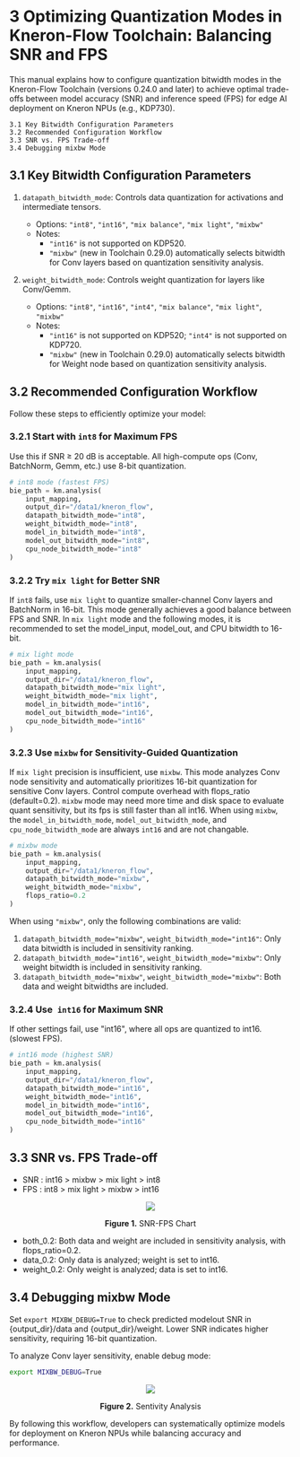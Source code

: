 # 3 Optimizing Quantization Modes in Kneron-Flow Toolchain: Balancing SNR and FPS

This manual explains how to configure quantization bitwidth modes in the Kneron-Flow Toolchain (versions 0.24.0 and later) to achieve optimal trade-offs between model accuracy (SNR) and inference speed (FPS) for edge AI deployment on Kneron NPUs (e.g., KDP730).

```
3.1 Key Bitwidth Configuration Parameters
3.2 Recommended Configuration Workflow
3.3 SNR vs. FPS Trade-off
3.4 Debugging mixbw Mode
```

## 3.1 Key Bitwidth Configuration Parameters

1. `datapath_bitwidth_mode`: Controls data quantization for activations and intermediate tensors.  

    - Options: `"int8"`, `"int16"`, `"mix balance"`, `"mix light"`, `"mixbw"`  
    - Notes:  
        - `"int16"` is not supported on KDP520.  
        - `"mixbw"` (new in Toolchain 0.29.0) automatically selects bitwidth for Conv layers based on quantization sensitivity analysis.  

2. `weight_bitwidth_mode`: Controls weight quantization for layers like Conv/Gemm.  
    - Options: `"int8"`, `"int16"`, `"int4"`, `"mix balance"`, `"mix light"`, `"mixbw"`  
    - Notes:  
        - `"int16"` is not supported on KDP520; `"int4"` is not supported on KDP720.  
        - `"mixbw"` (new in Toolchain 0.29.0) automatically selects bitwidth for Weight node based on quantization sensitivity analysis.  

## 3.2 Recommended Configuration Workflow

Follow these steps to efficiently optimize your model:  

### 3.2.1 Start with `int8` for Maximum FPS

Use this if SNR &ge; 20 dB is acceptable. All high-compute ops (Conv, BatchNorm, Gemm, etc.) use 8-bit quantization.

```python
# int8 mode (fastest FPS)  
bie_path = km.analysis(  
    input_mapping,  
    output_dir="/data1/kneron_flow",  
    datapath_bitwidth_mode="int8",  
    weight_bitwidth_mode="int8",  
    model_in_bitwidth_mode="int8",  
    model_out_bitwidth_mode="int8",  
    cpu_node_bitwidth_mode="int8"  
)  
```


### 3.2.2 Try `mix light` for Better SNR

If `int8` fails, use `mix light` to quantize smaller-channel Conv layers and BatchNorm in 16-bit. This mode generally achieves a good balance between FPS and SNR.
In `mix light` mode and the following modes, it is recommended to set the model_input, model_out, and CPU bitwidth to 16-bit.

```python  
# mix light mode  
bie_path = km.analysis(  
    input_mapping,  
    output_dir="/data1/kneron_flow",  
    datapath_bitwidth_mode="mix light",  
    weight_bitwidth_mode="mix light",  
    model_in_bitwidth_mode="int16",  
    model_out_bitwidth_mode="int16",  
    cpu_node_bitwidth_mode="int16"  
)
```

### 3.2.3 Use `mixbw` for Sensitivity-Guided Quantization

If `mix light` precision is insufficient, use `mixbw`. This mode analyzes Conv node sensitivity and automatically prioritizes 16-bit quantization for sensitive Conv layers. Control compute overhead with flops_ratio (default=0.2). `mixbw` mode may need more time and disk space to evaluate quant sensitivity, but its fps is still faster than all int16. When using `mixbw`, the `model_in_bitwidth_mode`, `model_out_bitwidth_mode`, and `cpu_node_bitwidth_mode` are always `int16` and are not changable.


```python  
# mixbw mode
bie_path = km.analysis(  
    input_mapping,  
    output_dir="/data1/kneron_flow",  
    datapath_bitwidth_mode="mixbw",  
    weight_bitwidth_mode="mixbw",  
    flops_ratio=0.2  
)
```

When using `"mixbw"`, only the following combinations are valid:  

1. `datapath_bitwidth_mode="mixbw"`, `weight_bitwidth_mode="int16"`: Only data bitwidth is included in sensitivity ranking.
2. `datapath_bitwidth_mode="int16"`, `weight_bitwidth_mode="mixbw"`: Only weight bitwidth is included in sensitivity ranking.
3. `datapath_bitwidth_mode="mixbw"`, `weight_bitwidth_mode="mixbw"`: Both data and weight bitwidths are included.


### 3.2.4 Use` int16` for Maximum SNR

If other settings fail, use "int16", where all ops are quantized to int16.(slowest FPS).

```python  
# int16 mode (highest SNR)  
bie_path = km.analysis(  
    input_mapping,  
    output_dir="/data1/kneron_flow",  
    datapath_bitwidth_mode="int16",  
    weight_bitwidth_mode="int16",  
    model_in_bitwidth_mode="int16",  
    model_out_bitwidth_mode="int16",  
    cpu_node_bitwidth_mode="int16"  
)
```


## 3.3 SNR vs. FPS Trade-off

- SNR : int16 > mixbw > mix light > int8
- FPS : int8 > mix light > mixbw > int16


<div align="center">
<img src="../../imgs/quantization/snr_fps_chart.png">
<p><span style="font-weight: bold;">Figure 1.</span> SNR-FPS Chart </p>
</div>

- both_0.2: Both data and weight are included in sensitivity analysis, with flops_ratio=0.2.
- data_0.2: Only data is analyzed; weight is set to int16.
- weight_0.2: Only weight is analyzed; data is set to int16.


## 3.4 Debugging mixbw Mode

Set `export MIXBW_DEBUG=True` to check predicted modelout SNR  in {output_dir}/data and {output_dir}/weight. Lower SNR indicates higher sensitivity, requiring 16-bit quantization.

To analyze Conv layer sensitivity, enable debug mode:

```bash
export MIXBW_DEBUG=True  
```



<div align="center">
<img src="../../imgs/quantization/sentivity_analysis.png">
<p><span style="font-weight: bold;">Figure 2.</span> Sentivity Analysis </p>
</div>



By following this workflow, developers can systematically optimize models for deployment on Kneron NPUs while balancing accuracy and performance.
